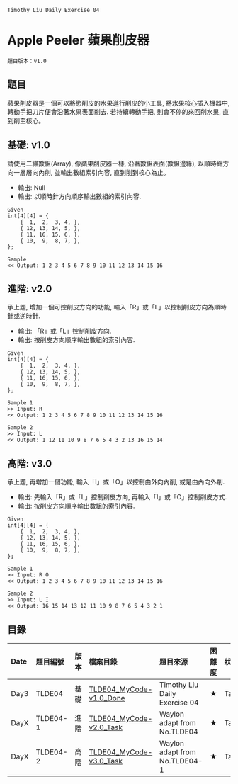 `Timothy Liu Daily Exercise 04`

# Apple Peeler 蘋果削皮器

`題目版本：v1.0`

## 題目

蘋果削皮器是一個可以將慾削皮的水果進行削皮的小工具, 將水果核心插入機器中, 轉動手把刀片便會沿著水果表面削去. 若持續轉動手把, 則會不停的來回削水果, 直到削至核心。

## 基礎: v1.0

請使用二維數組(Array<int>), 像蘋果削皮器一樣, 沿著數組表面(數組邊緣), 以順時針方向一層層向內削, 並輸出數組索引內容, 直到削到核心為止。

* 輸出: Null
* 輸出: 以順時針方向順序輸出數組的索引內容.

```
Given
int[4][4] = {
    {  1,  2,  3, 4, },
    { 12, 13, 14, 5, },
    { 11, 16, 15, 6, },
    { 10,  9,  8, 7, },
};

Sample
<< Output: 1 2 3 4 5 6 7 8 9 10 11 12 13 14 15 16
```

## 進階: v2.0

承上題, 增加一個可控削皮方向的功能, 輸入「R」或「L」以控制削皮方向為順時針或逆時針.

* 輸出: 「R」或「L」控制削皮方向.
* 輸出: 按削皮方向順序輸出數組的索引內容.

```
Given
int[4][4] = {
    {  1,  2,  3, 4, },
    { 12, 13, 14, 5, },
    { 11, 16, 15, 6, },
    { 10,  9,  8, 7, },
};

Sample 1
>> Input: R
<< Output: 1 2 3 4 5 6 7 8 9 10 11 12 13 14 15 16

Sample 2
>> Input: L
<< Output: 1 12 11 10 9 8 7 6 5 4 3 2 13 16 15 14

```

## 高階: v3.0

承上題, 再增加一個功能, 輸入「I」或「O」以控制由外向內削, 或是由內向外削.

* 輸出: 先輸入「R」或「L」控制削皮方向, 再輸入「I」或「O」控制削皮方式.
* 輸出: 按削皮方向順序輸出數組的索引內容.

```
Given
int[4][4] = {
    {  1,  2,  3, 4, },
    { 12, 13, 14, 5, },
    { 11, 16, 15, 6, },
    { 10,  9,  8, 7, },
};

Sample 1
>> Input: R O
<< Output: 1 2 3 4 5 6 7 8 9 10 11 12 13 14 15 16

Sample 2
>> Input: L I
<< Output: 16 15 14 13 12 11 10 9 8 7 6 5 4 3 2 1
```
## 目錄
|Date  |題目編號   |版本  |檔案目錄                                                   |題目來源                          |困難度  |狀態     |
|:-----|:---------|-----|:--------------------------------------------------------|:--------------------------------|:-----:|:--------|
|Day3  |TLDE04    |基礎  |[TLDE04_MyCode-v1.0_Done](TLDE04_MyCode-v1.0_Done.c)     |Timothy Liu Daily Exercise 04    |★     |Task     |
|DayX  |TLDE04-1  |進階  |[TLDE04_MyCode-v2.0_Task](TLDE04_MyCode-v2.0_Task.c)     |Waylon adapt from No.TLDE04      |★     |Task     |
|DayX  |TLDE04-2  |高階  |[TLDE04_MyCode-v3.0_Task](TLDE04_MyCode-v3.0_Task.c)     |Waylon adapt from No.TLDE04-1    |★     |Task     |